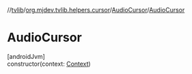 //[tvlib](../../../index.md)/[org.mjdev.tvlib.helpers.cursor](../index.md)/[AudioCursor](index.md)/[AudioCursor](-audio-cursor.md)

# AudioCursor

[androidJvm]\
constructor(context: [Context](https://developer.android.com/reference/kotlin/android/content/Context.html))
